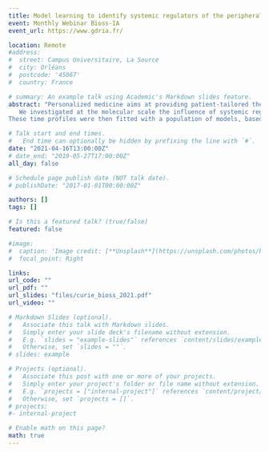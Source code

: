 ```yaml
---
title: Model learning to identify systemic regulators of the peripheral circadian clock
event: Monthly Webinar Bioss-IA
event_url: https://www.gdria.fr/

location: Remote
#address:
#  street: Campus Universitaire, La Source
#  city: Orléans
#  postcode: '45067'
#  country: France

# summary: An example talk using Academic's Markdown slides feature.
abstract: "Personalized medicine aims at providing patient-tailored therapeutics based on multi-type data towards improved treatment outcomes. Chronotherapy that consists in adapting drug administration to the patient's circadian rhythms may be improved by such approach. Recent clinical studies demonstrated large variability in patients' circadian coordination and optimal drug timing. Consequently, new eHealth platforms allow the monitoring of circadian biomarkers in individual patients through wearable technologies (rest-activity, body temperature), blood or salivary samples (melatonin, cortisol), and daily questionnaires (food intake, symptoms). A current clinical challenge involves designing a methodology predicting from circadian biomarkers the patient peripheral circadian clocks and associated optimal drug timing. The mammalian circadian timing system being largely conserved between mouse and humans yet with phase opposition, the study was developed using available mouse datasets.
   We investigated at the molecular scale the influence of systemic regulators (e.g. temperature, hormones) on peripheral clocks, through a model learning approach involving systems biology models based on ordinary differential equations. Using as prior knowledge our existing circadian clock model, we derived an approximation for the action of systemic regulators on the expression of three core-clock genes: _Bmal1_, _Per2_ and _Rev-Erb_.
These time profiles were then fitted with a population of models, based on linear regression. Selected models involved a modulation of either _Bmal1_ or _Per2_ transcription most likely by temperature or nutrient exposure cycles. This agreed with biological knowledge on temperature-dependent control of _Per2_ transcription. The strengths of systemic regulations were found to be significantly different according to mouse sex and genetic background."

# Talk start and end times.
#   End time can optionally be hidden by prefixing the line with `#`.
date: "2021-04-16T13:00:00Z"
# date_end: "2019-05-27T17:00:00Z"
all_day: false

# Schedule page publish date (NOT talk date).
# publishDate: "2017-01-01T00:00:00Z"

authors: []
tags: []

# Is this a featured talk? (true/false)
featured: false

#image:
#  caption: 'Image credit: [**Unsplash**](https://unsplash.com/photos/bzdhc5b3Bxs)'
#  focal_point: Right

links:
url_code: ""
url_pdf: ""
url_slides: "files/curie_bioss_2021.pdf"
url_video: ""

# Markdown Slides (optional).
#   Associate this talk with Markdown slides.
#   Simply enter your slide deck's filename without extension.
#   E.g. `slides = "example-slides"` references `content/slides/example-slides.md`.
#   Otherwise, set `slides = ""`.
# slides: example

# Projects (optional).
#   Associate this post with one or more of your projects.
#   Simply enter your project's folder or file name without extension.
#   E.g. `projects = ["internal-project"]` references `content/project/deep-learning/index.md`.
#   Otherwise, set `projects = []`.
# projects:
#- internal-project

# Enable math on this page?
math: true
---
```

